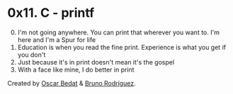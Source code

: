 # 0x11. C - printf

0. I'm not going anywhere. You can print that wherever you want to. I'm here and I'm a Spur for life
1. Education is when you read the fine print. Experience is what you get if you don't
2. Just because it's in print doesn't mean it's the gospel
3. With a face like mine, I do better in print

Created by [Oscar Bedat](https://github.com/Ouyei/) & [Bruno Rodríguez](https://github.com/brunonra-dev/).
